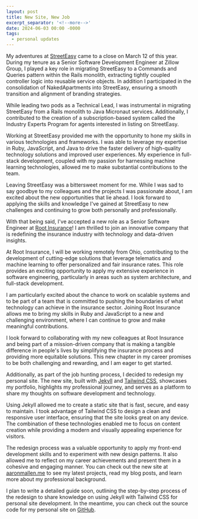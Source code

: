 ```yaml
---
layout: post
title: New Site, New Job
excerpt_separator: '<!--more-->'
date: 2024-06-03 00:00 -0000
tags:
  - personal updates
---
```


My adventures at [StreetEasy](https://streeteasy.com) came to a close on March 12 of this year. During my tenure as a
Senior Software Development Engineer at Zillow Group, I played a key role in migrating StreetEasy to a Commands and Queries
pattern within the Rails monolith, extracting tightly coupled controller logic into reusable service objects.<!--more-->
In addition I participated in the consolidation of NakedApartments into StreetEasy, ensuring a smooth transition and
alignment of branding strategies.

While leading two pods as a Technical Lead, I was instrumental in migrating StreetEasy from a Rails monolith to Java
Micronaut services. Additionally, I contributed to the creation of a subscription-based system called the Industry Experts
Program for agents interested in listing on StreetEasy.

Working at StreetEasy provided me with the opportunity to hone my skills in various technologies and frameworks. I was able
to leverage my expertise in Ruby, JavaScript, and Java to drive the faster delivery of high-quality technology solutions and
improved user experiences. My experience in full-stack development, coupled with my passion for harnessing machine learning
technologies, allowed me to make substantial contributions to the team.

Leaving StreetEasy was a bittersweet moment for me. While I was sad to say goodbye to my colleagues and the projects I was
passionate about, I am excited about the new opportunities that lie ahead. I look forward to applying the skills and
knowledge I've gained at StreetEasy to new challenges and continuing to grow both personally and professionally.

With that being said, I've accepted a new role as a Senior Software Engineer at [Root Insurance](https://joinroot.com)! I
am thrilled to join an innovative company that is redefining the insurance industry with technology and data-driven
insights.

At Root Insurance, I will be working remotely from Ohio, contributing to the development of cutting-edge solutions that
leverage telematics and machine learning to offer personalized and fair insurance rates. This role provides an exciting
opportunity to apply my extensive experience in software engineering, particularly in areas such as system architecture,
and full-stack development.

I am particularly excited about the chance to work on scalable systems and to be part of a team that is committed to
pushing the boundaries of what technology can achieve in the insurance sector. Joining Root Insurance allows me to bring my
skills in Ruby and JavaScript to a new and challenging environment, where I can continue to grow and make meaningful
contributions.

I look forward to collaborating with my new colleagues at Root Insurance and being part of a mission-driven company that is
making a tangible difference in people's lives by simplifying the insurance process and providing more equitable solutions.
This new chapter in my career promises to be both challenging and rewarding, and I am eager to get started.

Additionally, as part of the job hunting process, I decided to redesign my personal site. The new site, built with
[Jekyll](https://jekyllrb.com/) and [Tailwind CSS](https://tailwindcss.com/), showcases my portfolio, highlights my
professional journey, and serves as a platform to share my thoughts on software development and technology.

Using Jekyll allowed me to create a static site that is fast, secure, and easy to maintain. I took advantage of Tailwind
CSS to design a clean and responsive user interface, ensuring that the site looks great on any device. The combination of
these technologies enabled me to focus on content creation while providing a modern and visually appealing experience for
visitors.

The redesign process was a valuable opportunity to apply my front-end development skills and to experiment with new design
patterns. It also allowed me to reflect on my career achievements and present them in a cohesive and engaging manner. You
can check out the new site at [aaronmallen.me](https://www.aaronmallen.me) to see my latest projects, read my blog posts,
and learn more about my professional background.

I plan to write a detailed guide soon, outlining the step-by-step process of the redesign to share knowledge on using
Jekyll with Tailwind CSS for personal site development. In the meantime, you can check out the source code for my
personal site on [GitHub](https://github.com/aaronmallen/aaronmallen.github.io).
